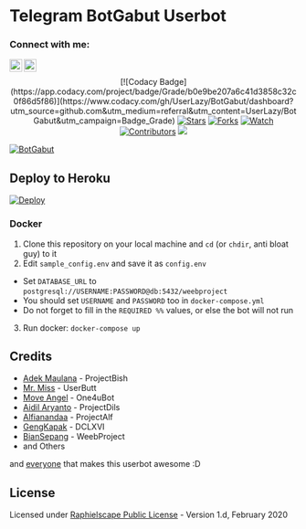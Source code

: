 # Telegram BotGabut Userbot


### Connect with me:
[<img align="left" alt="Ihsan | Instagram" width="22px" src="https://cdn.jsdelivr.net/npm/simple-icons@v3/icons/instagram.svg" />][instagram]
[<img align="left" alt="Ihsan | Telegram" width="22px" src="https://cdn.jsdelivr.net/npm/simple-icons@v3/icons/telegram.svg" />][telegram]
<br />


[instagram]: https://instagram.com/ihsan_rxymx
[telegram]: https://t.me/RxyMX

<p align="center">
    [![Codacy Badge](https://app.codacy.com/project/badge/Grade/b0e9be207a6c41d3858c32c0f86d5f86)](https://www.codacy.com/gh/UserLazy/BotGabut/dashboard?utm_source=github.com&amp;utm_medium=referral&amp;utm_content=UserLazy/BotGabut&amp;utm_campaign=Badge_Grade)
    <a href="https://github.com/UserLazy/BotGabut/stargazers"> <img src="https://img.shields.io/github/stars/UserLazy/BotGabut?logo=github&style=flat-square" alt="Stars" /></a>
    <a href="https://github.com/UserLazy/BotGabut/network/members"> <img src="https://img.shields.io/github/forks/UserLazy/BotGabut?logo=github&style=flat-square" alt="Forks" /></a>
    <a href="https://github.com/UserLazy/BotGabut/watchers"> <img src="https://img.shields.io/github/watchers/UserLazy/BotGabut?logo=github&style=flat-square" alt="Watch" /></a><br>
    <a href="https://github.com/UserLazy/BotGabut/graphs/contributors"> <img src="https://img.shields.io/github/contributors/UserLazy/BotGabut?color=blue&style=flat-square" alt="Contributors" /></a>
    <a href="https://pypi.org/project/Telethon/"> <img src="https://img.shields.io/pypi/v/telethon?label=telethon&logo=pypi&logoColor=white&style=flat-square" /></a>
</p>

[![BotGabut](https://telegra.ph/file/b056b34cfbf62a51a72bd.jpg)](https://t.me/animechanelindo)


## Deploy to Heroku

[![Deploy](https://www.herokucdn.com/deploy/button.svg)](https://heroku.com/deploy?template=https://github.com/UserLazy/BotGabut)

### Docker
1. Clone this repository on your local machine and `cd` (or `chdir`, anti bloat guy) to it
2. Edit `sample_config.env` and save it as `config.env`
  - Set `DATABASE_URL` to `postgresql://USERNAME:PASSWORD@db:5432/weebproject`
  - You should set `USERNAME` and `PASSWORD` too in `docker-compose.yml`
  - Do not forget to fill in the `REQUIRED %%` values, or else the bot will not run
3. Run docker: `docker-compose up`

## Credits
* [Adek Maulana](https://github.com/adekmaulana) - ProjectBish
* [Mr. Miss](https://github.com/keselekpermen69) - UserButt
* [Move Angel](https://github.com/MoveAngel) - One4uBot
* [Aidil Aryanto](https://github.com/aidilaryanto) - ProjectDils
* [Alfianandaa](https://github.com/alfianandaa) - ProjectAlf
* [GengKapak](https://github.com/GengKapak) - DCLXVI
* [BianSepang](https://github.com/BianSepang) - WeebProject
* and Others

and [everyone](https://github.com/UserLazy/BotGabut/graphs/contributors) that makes this userbot awesome :D

## License
Licensed under [Raphielscape Public License](https://github.com/UserLazy/BotGabut/blob/master/LICENSE) - Version 1.d, February 2020
